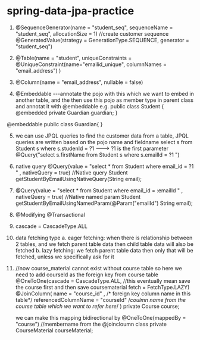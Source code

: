 # spring-data-jpa-practice
1. @SequenceGenerator(name = "student_seq", sequenceName = "student_seq", allocationSize = 1)    //create customer sequence
   @GeneratedValue(strategy = GenerationType.SEQUENCE, generator = "student_seq")
   
2. @Table(name = "student", uniqueConstraints = @UniqueConstraint(name="emailid_unique", columnNames = "email_address") )

3. 	@Column(name = "email_address", nullable = false)

4. @Embeddable  ---annotate the pojo with this which we want to embed in another table, and the then use this pojo as member type in parent class and annotat it with @embeddable
e.g.
public class Student {
	@embedded
	private Guardian guardian;
	}

@embeddable
public class Guardian{
}

5. we can use JPQL queries to find the customer data from a table, JPQL queries are written based on the pojo name and fieldname
select s from Student s where s.studenId = ?1     ---> ?1 is the first parameter
@Query("select s.firstName from Student s where s.emailId = ?1 ") 

6. native query
@Query(value = "select * from Student where email_id = ?1 " , nativeQuery = true)    //Native query
	Student getStudentByEmailUsingNativeQuery(String email);
	
7. @Query(value = "select * from Student where email_id = :emailId " , nativeQuery = true)    //Native named param
	Student getStudentByEmailUsingNamedParam(@Param("emailId") String email);
	
8. @Modifying
	@Transactional
	
9. cascade = CascadeType.ALL

10. data fetching type
a. eager fetching: when there is relationship between 2 tables, and we fetch parent table data then child table data will also be fetched
b. lazy fetching: we fetch parent table data then only that will be fetched, unless we specifically ask for it

11. //now course_material cannot exist without course table so here we need to add courseId as the foreign key from course table
	@OneToOne(cascade = CascadeType.ALL, //this eventually mean save the course first and then save coursematerial
			fetch = FetchType.LAZY)  
	@JoinColumn(
			name = "course_id" ,    /* foreign key column name in this table*/
			referencedColumnName = "courseId"  /*coulmn name from the course table which we want to refer here*/
	)
	private Course course;
	
	we can make this mapping bidirectional by 
	@OneToOne(mappedBy = "course") //membername from the @joincloumn class
	private CourseMaterial courseMaterial;